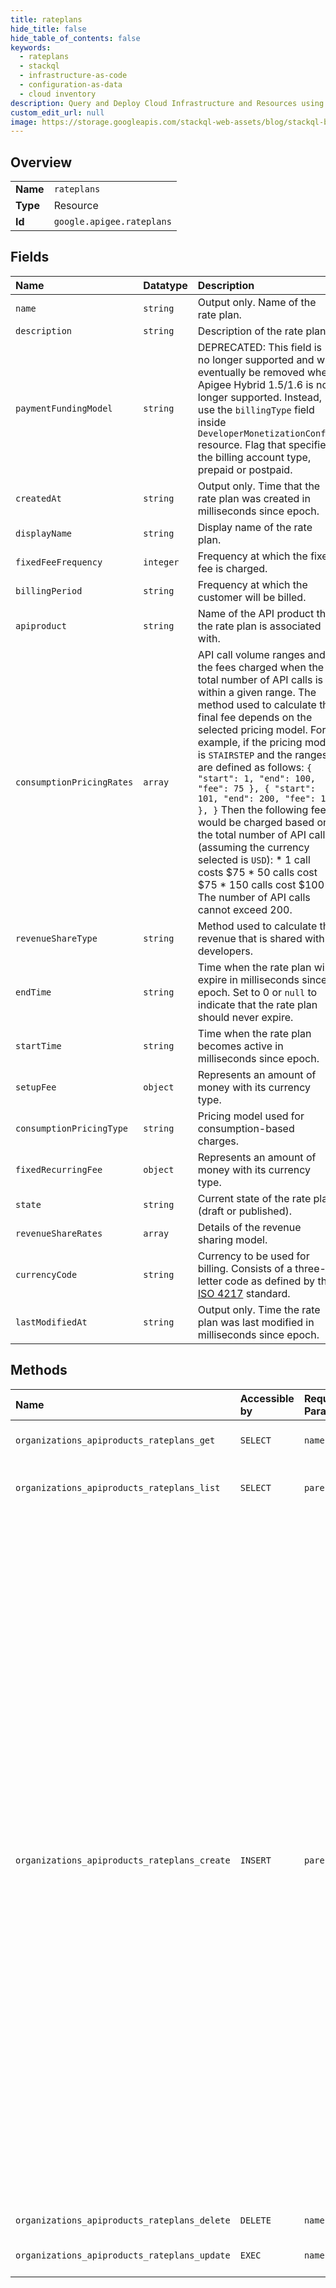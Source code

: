```yaml
---
title: rateplans
hide_title: false
hide_table_of_contents: false
keywords:
  - rateplans
  - stackql
  - infrastructure-as-code
  - configuration-as-data
  - cloud inventory
description: Query and Deploy Cloud Infrastructure and Resources using SQL
custom_edit_url: null
image: https://storage.googleapis.com/stackql-web-assets/blog/stackql-blog-post-featured-image.png
---
```

  
    

## Overview
<table><tbody>
<tr><td><b>Name</b></td><td><code>rateplans</code></td></tr>
<tr><td><b>Type</b></td><td>Resource</td></tr>
<tr><td><b>Id</b></td><td><code>google.apigee.rateplans</code></td></tr>
</tbody></table>

## Fields
| Name | Datatype | Description |
|:-----|:---------|:------------|
| `name` | `string` | Output only. Name of the rate plan. |
| `description` | `string` | Description of the rate plan. |
| `paymentFundingModel` | `string` | DEPRECATED: This field is no longer supported and will eventually be removed when Apigee Hybrid 1.5/1.6 is no longer supported. Instead, use the `billingType` field inside `DeveloperMonetizationConfig` resource. Flag that specifies the billing account type, prepaid or postpaid. |
| `createdAt` | `string` | Output only. Time that the rate plan was created in milliseconds since epoch. |
| `displayName` | `string` | Display name of the rate plan. |
| `fixedFeeFrequency` | `integer` | Frequency at which the fixed fee is charged. |
| `billingPeriod` | `string` | Frequency at which the customer will be billed. |
| `apiproduct` | `string` | Name of the API product that the rate plan is associated with. |
| `consumptionPricingRates` | `array` | API call volume ranges and the fees charged when the total number of API calls is within a given range. The method used to calculate the final fee depends on the selected pricing model. For example, if the pricing model is `STAIRSTEP` and the ranges are defined as follows: ``` { "start": 1, "end": 100, "fee": 75 }, { "start": 101, "end": 200, "fee": 100 }, } ``` Then the following fees would be charged based on the total number of API calls (assuming the currency selected is `USD`): * 1 call costs $75 * 50 calls cost $75 * 150 calls cost $100 The number of API calls cannot exceed 200. |
| `revenueShareType` | `string` | Method used to calculate the revenue that is shared with developers. |
| `endTime` | `string` | Time when the rate plan will expire in milliseconds since epoch. Set to 0 or `null` to indicate that the rate plan should never expire. |
| `startTime` | `string` | Time when the rate plan becomes active in milliseconds since epoch. |
| `setupFee` | `object` | Represents an amount of money with its currency type. |
| `consumptionPricingType` | `string` | Pricing model used for consumption-based charges. |
| `fixedRecurringFee` | `object` | Represents an amount of money with its currency type. |
| `state` | `string` | Current state of the rate plan (draft or published). |
| `revenueShareRates` | `array` | Details of the revenue sharing model. |
| `currencyCode` | `string` | Currency to be used for billing. Consists of a three-letter code as defined by the [ISO 4217](https://en.wikipedia.org/wiki/ISO_4217) standard. |
| `lastModifiedAt` | `string` | Output only. Time the rate plan was last modified in milliseconds since epoch. |
## Methods
| Name | Accessible by | Required Params | Description |
|:-----|:--------------|:----------------|:------------|
| `organizations_apiproducts_rateplans_get` | `SELECT` | `name` | Gets the details of a rate plan. |
| `organizations_apiproducts_rateplans_list` | `SELECT` | `parent` | Lists all the rate plans for an API product. |
| `organizations_apiproducts_rateplans_create` | `INSERT` | `parent` | Create a rate plan that is associated with an API product in an organization. Using rate plans, API product owners can monetize their API products by configuring one or more of the following: - Billing frequency - Initial setup fees for using an API product - Payment funding model (postpaid only) - Fixed recurring or consumption-based charges for using an API product - Revenue sharing with developer partners An API product can have multiple rate plans associated with it but *only one* rate plan can be active at any point of time. **Note: From the developer's perspective, they purchase API products not rate plans. |
| `organizations_apiproducts_rateplans_delete` | `DELETE` | `name` | Deletes a rate plan. |
| `organizations_apiproducts_rateplans_update` | `EXEC` | `name` | Updates an existing rate plan. |
